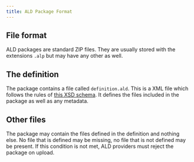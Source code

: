 ```yaml
---
title: ALD Package Format
---
```

## File format
ALD packages are standard ZIP files. They are usually stored with the extensions `.alp` but may have any other as well.

## The definition
The package contains a file called `definition.ald`. This is a XML file which follows the rules of [this XSD schema](http://api.libba.net/schema.xsd). It defines the files included in the package as well as any metadata.

## Other files
The package may contain the files defined in the definition and nothing else. No file that is defined may be missing, no file that is not defined may be present. If this condition is not met, ALD providers must reject the package on upload.